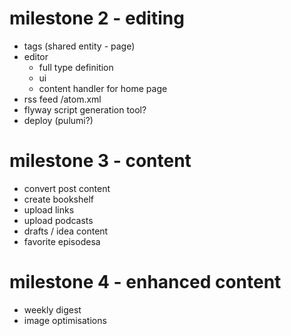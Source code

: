 # milestone 2 - editing

* tags (shared entity - page)
* editor
  * full type definition
  * ui
  * content handler for home page
* rss feed /atom.xml
* flyway script generation tool?
* deploy (pulumi?)

# milestone 3 - content

* convert post content
* create bookshelf
* upload links
* upload podcasts
* drafts / idea content
* favorite episodesa

# milestone 4 - enhanced content

* weekly digest
* image optimisations